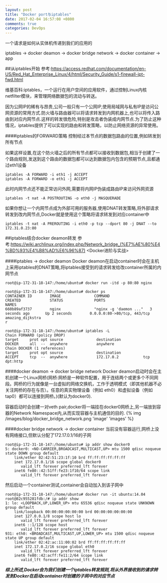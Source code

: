 ```yaml
---
layout: post
title: "Docker port与iptables"
date: 2017-02-04 16:57:08 +0800
comments: true
categories: DevOps
---
```

一个请求是如何从实体机传递到我们的应用的

iptables -> docker deamon -> docker bridge network -> docker container -> app
<!--more-->
##从iptables开始
参考:https://access.redhat.com/documentation/en-US/Red_Hat_Enterprise_Linux/4/html/Security_Guide/s1-firewall-ipt-fwd.html

维基百科:iptables，一个运行在用户空间的应用软件，通过控制Linux内核netfilter模块，来管理网络数据包的流动与转送。

因为公网IP的稀有与昂贵,公司一般只有一个公网IP,使用局域网与私有IP是访问公网资源的常用方式.防火墙与路由器可以将请求转发到内网机器上,也可以将传入路由到对应内网节点.这样的转发很危险,特别是攻击者伪装成内网节点.为了防止这种情况，iptables提供了可以实现的路由和转发策略，以防止网络资源的异常使用。

####iptables的FORWARD策略
控制经过本节点的数据包路由的位置,例如转发到所有节点

如果这样设置,在这个防火墙之后的所有节点都可以接收到数据包,相当于创建了一个路由规则,发送到这个路由的数据包都可以达到数据包内包含的预期节点,且都通过eth1设备
```
iptables -A FORWARD -i eth1 -j ACCEPT
iptables -A FORWARD -o eth1 -j ACCEPT
```

此时内网节点还不能正常访问外网,需要将内网IP伪装成路由IP来访问外网资源
```
iptables -t nat -A POSTROUTING -o eth0 -j MASQUERADE
```

如果你想让一个内网节点成为外部可用的服务器,使用DNAT转发策略,将外部请求转发到改内网节点,Docker就是使用这个策略将请求转发到对应container中
```
iptables -t nat -A PREROUTING -i eth0 -p tcp --dport 80 -j DNAT --to 172.31.0.23:80
```
##iptables结合docker deamon转发
参考:https://wiki.archlinux.org/index.php/Network_bridge_(%E7%AE%80%E4%BD%93%E4%B8%AD%E6%96%87) <Docker进阶与实战>

####iptables -> docker deamon
Docker deamon在启动container时会在主机上采用iptables的DNAT策略,将iptables接受到的请求转发给改container所属的内网节点
```
root@ip-172-31-18-147:/home/ubuntu# docker run -itd -p 80:80 nginx

root@ip-172-31-18-147:/home/ubuntu# docker ps
CONTAINER ID        IMAGE               COMMAND                  CREATED             STATUS              PORTS                         NAMES
660b89af3737        nginx               "nginx -g 'daemon ..."   3 seconds ago       Up 2 seconds        0.0.0.0:80->80/tcp, 443/tcp   amazing_dijkstra
r

root@ip-172-31-18-147:/home/ubuntu# iptables -L
Chain FORWARD (policy DROP)
target     prot opt source               destination
DOCKER     all  --  anywhere             anywhere
Chain DOCKER (1 references)
target     prot opt source               destination
ACCEPT     tcp  --  anywhere             172.17.0.2           tcp dpt:http

```

####docker deamon -> docker bridge network
Docker deamon启动时会在主机创建一个Linux网桥(网桥:网桥是一种软件配置，用于连结两个或更多个不同网段。网桥的行为就像是一台虚拟的网络交换机，工作于透明模式（即其他机器不必关注网桥的存在与否）。任意的真实物理设备（例如 eth0）和虚拟设备（例如 tap0）都可以连接到网桥。)(默认为docker0).

容器启动时会创建一对veth pair,docker将一端挂在docker0网桥上,另一端放到容器的Network Namespace内,从而实现容器与主机通信的目的.
{% img /images/blog/docker_bridge_network.png 'image' 'images' %}

####docker bridge network -> docker container
当前没有容器运行,网桥上没有网络接口,但默认分配了172.17.0.1/16的子网
```
root@ip-172-31-18-147:/home/ubuntu# ip addr show docker0
5: docker0: <NO-CARRIER,BROADCAST,MULTICAST,UP> mtu 1500 qdisc noqueue state DOWN group default
    link/ether 02:42:51:23:1f:10 brd ff:ff:ff:ff:ff:ff
    inet 172.17.0.1/16 scope global docker0
       valid_lft forever preferred_lft forever
    inet6 fe80::42:51ff:fe23:1f10/64 scope link
       valid_lft forever preferred_lft forever
```
然后启动一个container测试,container会自动加入到该子网中
```
root@ip-172-31-18-147:/home/ubuntu# docker run -it ubuntu:14.04
root@82c955281fdb:/# ip addr show
1: lo: <LOOPBACK,UP,LOWER_UP> mtu 65536 qdisc noqueue state UNKNOWN group default
    link/loopback 00:00:00:00:00:00 brd 00:00:00:00:00:00
    inet 127.0.0.1/8 scope host lo
       valid_lft forever preferred_lft forever
    inet6 ::1/128 scope host
       valid_lft forever preferred_lft forever
931: eth0: <BROADCAST,MULTICAST,UP,LOWER_UP> mtu 1500 qdisc noqueue state UP group default
    link/ether 02:42:ac:11:00:02 brd ff:ff:ff:ff:ff:ff
    inet 172.17.0.2/16 scope global eth0
       valid_lft forever preferred_lft forever
    inet6 fe80::42:acff:fe11:2/64 scope link
       valid_lft forever preferred_lft forever
```

_**综上所述,Docker会为我们创建一个iptables转发规则,将从外界接收到的请求转发到Docker在启动container时创建的子网中的对应节点**_
